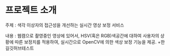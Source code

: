 # 프로젝트 소개

주제 : 색각 이상자의 접근성을 개선하는 실시간 영상 보정 서비스

내용 : 웹캠으로 촬영중인 영상에 있어서, HSV(혹은 RGB)색공간에 대하여 사용자의 상황에 따른 보정치를 적용하여, 실시간으로 OpenCV에 의한 색상 보정 기능을 제공. +한길깃허브테스트
